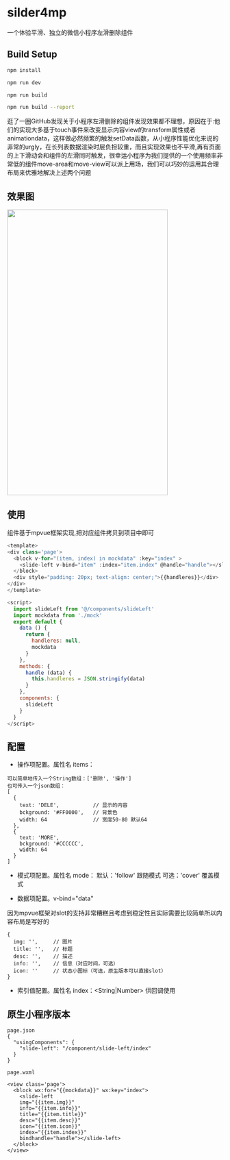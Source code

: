 # silder4mp

一个体验平滑、独立的微信小程序左滑删除组件

## Build Setup

``` bash
npm install

npm run dev

npm run build

npm run build --report
```

逛了一圈GitHub发现关于小程序左滑删除的组件发现效果都不理想，原因在于:他们的实现大多基于touch事件来改变显示内容view的transform属性或者animationdata，这样做必然频繁的触发setData函数，从小程序性能优化来说的非常的urgly，在长列表数据渲染时层负担较重，而且实现效果也不平滑,再有页面的上下滑动会和组件的左滑同时触发，很幸运小程序为我们提供的一个使用频率非常低的组件move-area和move-view可以派上用场，我们可以巧妙的运用其合理布局来优雅地解决上述两个问题

## 效果图

<img src="https://i.loli.net/2018/12/16/5c166c5d817ca.png" width="375" height="667">

## 使用

组件基于mpvue框架实现,把对应组件拷贝到项目中即可

```js
<template>
<div class='page'>
  <block v-for="(item, index) in mockdata" :key="index" >
    <slide-left v-bind="item" :index="item.index" @handle="handle"></slide-left>
  </block>
  <div style="padding: 20px; text-align: center;">{{handleres}}</div>
</div>
</template>

<script>
  import slideLeft from '@/components/slideLeft'
  import mockdata from './mock'
  export default {
    data () {
      return {
        handleres: null,
        mockdata
      }
    },
    methods: {
      handle (data) {
        this.handleres = JSON.stringify(data)
      }
    },
    components: {
      slideLeft
    }
  }
</script>
```

## 配置

- 操作项配置。属性名 items： <Array>

```
可以简单地传入一个String数组：['删除', '操作']
也可传入一个json数组：
[
  {
    text: 'DELE',           // 显示的内容
    bckground: '#FF0000',   // 背景色
    width: 64               // 宽度50-80 默认64     
  },
  {
    text: 'MORE',
    bckground: '#CCCCCC',
    width: 64
  }
]
```

- 模式项配置。属性名 mode： <String> 默认：'follow' 跟随模式 可选：'cover' 覆盖模式

- 数据项配置。v-bind="data"

因为mpvue框架对slot的支持非常糟糕且考虑到稳定性且实际需要比较简单所以内容布局是写好的

```
{
  img: '',     // 图片
  title: '',   // 标题
  desc: '',    // 描述
  info: '',    // 信息（对应时间，可选）
  icon: ''     // 状态小图标（可选，原生版本可以直接slot）
}
```

- 索引值配置。属性名 index：<String|Number> 供回调使用

## 原生小程序版本

```
page.json
{
  "usingComponents": {
    "slide-left": "/component/slide-left/index"
  }
}

page.wxml

<view class='page'>
  <block wx:for="{{mockdata}}" wx:key="index">
    <slide-left
    img="{{item.img}}"
    info="{{item.info}}"
    title="{{item.title}}"
    desc="{{item.desc}}"
    icon="{{item.icon}}"
    index="{{item.index}}"
    bindhandle="handle"></slide-left>
  </block>
</view>

```





